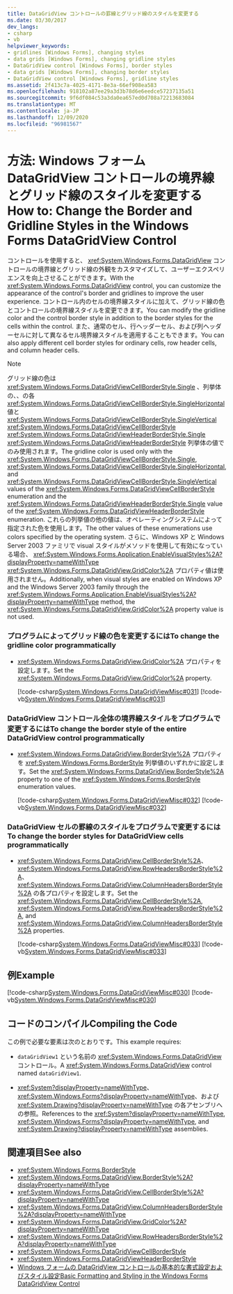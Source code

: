 ```yaml
---
title: DataGridView コントロールの罫線とグリッド線のスタイルを変更する
ms.date: 03/30/2017
dev_langs:
- csharp
- vb
helpviewer_keywords:
- gridlines [Windows Forms], changing styles
- data grids [Windows Forms], changing gridline styles
- DataGridView control [Windows Forms], border styles
- data grids [Windows Forms], changing border styles
- DataGridView control [Windows Forms], gridline styles
ms.assetid: 2f413c7a-4025-4171-8e3a-66ef908ea583
ms.openlocfilehash: 918102a87ee29a3d3b78d6e6eedce57237135a51
ms.sourcegitcommit: 9f6df084c53a3da0ea657ed0d708a72213683084
ms.translationtype: MT
ms.contentlocale: ja-JP
ms.lasthandoff: 12/09/2020
ms.locfileid: "96981567"
---
```

# <a name="how-to-change-the-border-and-gridline-styles-in-the-windows-forms-datagridview-control"></a><span data-ttu-id="a5c56-102">方法: Windows フォーム DataGridView コントロールの境界線とグリッド線のスタイルを変更する</span><span class="sxs-lookup"><span data-stu-id="a5c56-102">How to: Change the Border and Gridline Styles in the Windows Forms DataGridView Control</span></span>
<span data-ttu-id="a5c56-103">コントロールを使用すると、 <xref:System.Windows.Forms.DataGridView> コントロールの境界線とグリッド線の外観をカスタマイズして、ユーザーエクスペリエンスを向上させることができます。</span><span class="sxs-lookup"><span data-stu-id="a5c56-103">With the <xref:System.Windows.Forms.DataGridView> control, you can customize the appearance of the control's border and gridlines to improve the user experience.</span></span> <span data-ttu-id="a5c56-104">コントロール内のセルの境界線スタイルに加えて、グリッド線の色とコントロールの境界線スタイルを変更できます。</span><span class="sxs-lookup"><span data-stu-id="a5c56-104">You can modify the gridline color and the control border style in addition to the border styles for the cells within the control.</span></span> <span data-ttu-id="a5c56-105">また、通常のセル、行ヘッダーセル、および列ヘッダーセルに対して異なるセル境界線スタイルを適用することもできます。</span><span class="sxs-lookup"><span data-stu-id="a5c56-105">You can also apply different cell border styles for ordinary cells, row header cells, and column header cells.</span></span>  
  
> [!NOTE]
> <span data-ttu-id="a5c56-106">グリッド線の色は <xref:System.Windows.Forms.DataGridViewCellBorderStyle.Single> 、列挙体の、、の各 <xref:System.Windows.Forms.DataGridViewCellBorderStyle.SingleHorizontal> 値と <xref:System.Windows.Forms.DataGridViewCellBorderStyle.SingleVertical> <xref:System.Windows.Forms.DataGridViewCellBorderStyle> <xref:System.Windows.Forms.DataGridViewHeaderBorderStyle.Single> <xref:System.Windows.Forms.DataGridViewHeaderBorderStyle> 列挙体の値でのみ使用されます。</span><span class="sxs-lookup"><span data-stu-id="a5c56-106">The gridline color is used only with the <xref:System.Windows.Forms.DataGridViewCellBorderStyle.Single>, <xref:System.Windows.Forms.DataGridViewCellBorderStyle.SingleHorizontal>, and <xref:System.Windows.Forms.DataGridViewCellBorderStyle.SingleVertical> values of the <xref:System.Windows.Forms.DataGridViewCellBorderStyle> enumeration and the <xref:System.Windows.Forms.DataGridViewHeaderBorderStyle.Single> value of the <xref:System.Windows.Forms.DataGridViewHeaderBorderStyle> enumeration.</span></span> <span data-ttu-id="a5c56-107">これらの列挙値の他の値は、オペレーティングシステムによって指定された色を使用します。</span><span class="sxs-lookup"><span data-stu-id="a5c56-107">The other values of these enumerations use colors specified by the operating system.</span></span> <span data-ttu-id="a5c56-108">さらに、Windows XP と Windows Server 2003 ファミリで visual スタイルがメソッドを使用して有効になっている場合、 <xref:System.Windows.Forms.Application.EnableVisualStyles%2A?displayProperty=nameWithType> <xref:System.Windows.Forms.DataGridView.GridColor%2A> プロパティ値は使用されません。</span><span class="sxs-lookup"><span data-stu-id="a5c56-108">Additionally, when visual styles are enabled on Windows XP and the Windows Server 2003 family through the <xref:System.Windows.Forms.Application.EnableVisualStyles%2A?displayProperty=nameWithType> method, the <xref:System.Windows.Forms.DataGridView.GridColor%2A> property value is not used.</span></span>  
  
### <a name="to-change-the-gridline-color-programmatically"></a><span data-ttu-id="a5c56-109">プログラムによってグリッド線の色を変更するには</span><span class="sxs-lookup"><span data-stu-id="a5c56-109">To change the gridline color programmatically</span></span>  
  
- <span data-ttu-id="a5c56-110"><xref:System.Windows.Forms.DataGridView.GridColor%2A> プロパティを設定します。</span><span class="sxs-lookup"><span data-stu-id="a5c56-110">Set the <xref:System.Windows.Forms.DataGridView.GridColor%2A> property.</span></span>  
  
     [!code-csharp[System.Windows.Forms.DataGridViewMisc#031](~/samples/snippets/csharp/VS_Snippets_Winforms/System.Windows.Forms.DataGridViewMisc/CS/datagridviewmisc.cs#031)]
     [!code-vb[System.Windows.Forms.DataGridViewMisc#031](~/samples/snippets/visualbasic/VS_Snippets_Winforms/System.Windows.Forms.DataGridViewMisc/VB/datagridviewmisc.vb#031)]  
  
### <a name="to-change-the-border-style-of-the-entire-datagridview-control-programmatically"></a><span data-ttu-id="a5c56-111">DataGridView コントロール全体の境界線スタイルをプログラムで変更するには</span><span class="sxs-lookup"><span data-stu-id="a5c56-111">To change the border style of the entire DataGridView control programmatically</span></span>  
  
- <span data-ttu-id="a5c56-112"><xref:System.Windows.Forms.DataGridView.BorderStyle%2A> プロパティを <xref:System.Windows.Forms.BorderStyle> 列挙値のいずれかに設定します。</span><span class="sxs-lookup"><span data-stu-id="a5c56-112">Set the <xref:System.Windows.Forms.DataGridView.BorderStyle%2A> property to one of the <xref:System.Windows.Forms.BorderStyle> enumeration values.</span></span>  
  
     [!code-csharp[System.Windows.Forms.DataGridViewMisc#032](~/samples/snippets/csharp/VS_Snippets_Winforms/System.Windows.Forms.DataGridViewMisc/CS/datagridviewmisc.cs#032)]
     [!code-vb[System.Windows.Forms.DataGridViewMisc#032](~/samples/snippets/visualbasic/VS_Snippets_Winforms/System.Windows.Forms.DataGridViewMisc/VB/datagridviewmisc.vb#032)]  
  
### <a name="to-change-the-border-styles-for-datagridview-cells-programmatically"></a><span data-ttu-id="a5c56-113">DataGridView セルの罫線のスタイルをプログラムで変更するには</span><span class="sxs-lookup"><span data-stu-id="a5c56-113">To change the border styles for DataGridView cells programmatically</span></span>  
  
- <span data-ttu-id="a5c56-114"><xref:System.Windows.Forms.DataGridView.CellBorderStyle%2A>、 <xref:System.Windows.Forms.DataGridView.RowHeadersBorderStyle%2A>、 <xref:System.Windows.Forms.DataGridView.ColumnHeadersBorderStyle%2A> の各プロパティを設定します。</span><span class="sxs-lookup"><span data-stu-id="a5c56-114">Set the <xref:System.Windows.Forms.DataGridView.CellBorderStyle%2A>, <xref:System.Windows.Forms.DataGridView.RowHeadersBorderStyle%2A>, and <xref:System.Windows.Forms.DataGridView.ColumnHeadersBorderStyle%2A> properties.</span></span>  
  
     [!code-csharp[System.Windows.Forms.DataGridViewMisc#033](~/samples/snippets/csharp/VS_Snippets_Winforms/System.Windows.Forms.DataGridViewMisc/CS/datagridviewmisc.cs#033)]
     [!code-vb[System.Windows.Forms.DataGridViewMisc#033](~/samples/snippets/visualbasic/VS_Snippets_Winforms/System.Windows.Forms.DataGridViewMisc/VB/datagridviewmisc.vb#033)]  
  
## <a name="example"></a><span data-ttu-id="a5c56-115">例</span><span class="sxs-lookup"><span data-stu-id="a5c56-115">Example</span></span>  
 [!code-csharp[System.Windows.Forms.DataGridViewMisc#030](~/samples/snippets/csharp/VS_Snippets_Winforms/System.Windows.Forms.DataGridViewMisc/CS/datagridviewmisc.cs#030)]
 [!code-vb[System.Windows.Forms.DataGridViewMisc#030](~/samples/snippets/visualbasic/VS_Snippets_Winforms/System.Windows.Forms.DataGridViewMisc/VB/datagridviewmisc.vb#030)]  
  
## <a name="compiling-the-code"></a><span data-ttu-id="a5c56-116">コードのコンパイル</span><span class="sxs-lookup"><span data-stu-id="a5c56-116">Compiling the Code</span></span>  
 <span data-ttu-id="a5c56-117">この例で必要な要素は次のとおりです。</span><span class="sxs-lookup"><span data-stu-id="a5c56-117">This example requires:</span></span>  
  
- <span data-ttu-id="a5c56-118">`dataGridView1` という名前の <xref:System.Windows.Forms.DataGridView> コントロール。</span><span class="sxs-lookup"><span data-stu-id="a5c56-118">A <xref:System.Windows.Forms.DataGridView> control named `dataGridView1`.</span></span>  
  
- <span data-ttu-id="a5c56-119"><xref:System?displayProperty=nameWithType>、<xref:System.Windows.Forms?displayProperty=nameWithType>、および <xref:System.Drawing?displayProperty=nameWithType> の各アセンブリへの参照。</span><span class="sxs-lookup"><span data-stu-id="a5c56-119">References to the <xref:System?displayProperty=nameWithType>, <xref:System.Windows.Forms?displayProperty=nameWithType>, and <xref:System.Drawing?displayProperty=nameWithType> assemblies.</span></span>  
  
## <a name="see-also"></a><span data-ttu-id="a5c56-120">関連項目</span><span class="sxs-lookup"><span data-stu-id="a5c56-120">See also</span></span>

- <xref:System.Windows.Forms.BorderStyle>
- <xref:System.Windows.Forms.DataGridView.BorderStyle%2A?displayProperty=nameWithType>
- <xref:System.Windows.Forms.DataGridView.CellBorderStyle%2A?displayProperty=nameWithType>
- <xref:System.Windows.Forms.DataGridView.ColumnHeadersBorderStyle%2A?displayProperty=nameWithType>
- <xref:System.Windows.Forms.DataGridView.GridColor%2A?displayProperty=nameWithType>
- <xref:System.Windows.Forms.DataGridView.RowHeadersBorderStyle%2A?displayProperty=nameWithType>
- <xref:System.Windows.Forms.DataGridViewCellBorderStyle>
- <xref:System.Windows.Forms.DataGridViewHeaderBorderStyle>
- [<span data-ttu-id="a5c56-121">Windows フォームの DataGridView コントロールの基本的な書式設定およびスタイル設定</span><span class="sxs-lookup"><span data-stu-id="a5c56-121">Basic Formatting and Styling in the Windows Forms DataGridView Control</span></span>](basic-formatting-and-styling-in-the-windows-forms-datagridview-control.md)
